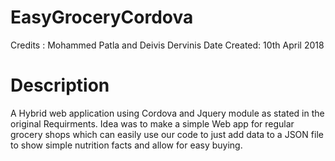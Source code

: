 # EasyGroceryCordova
Credits : Mohammed Patla and Deivis Dervinis
Date Created: 10th April 2018

# Description
A Hybrid web application using Cordova and Jquery module as stated in the original Requirments.
Idea was to make a simple Web app for regular grocery shops which can easily use our code to just add data to a JSON file to show simple nutrition facts and allow for easy buying.
